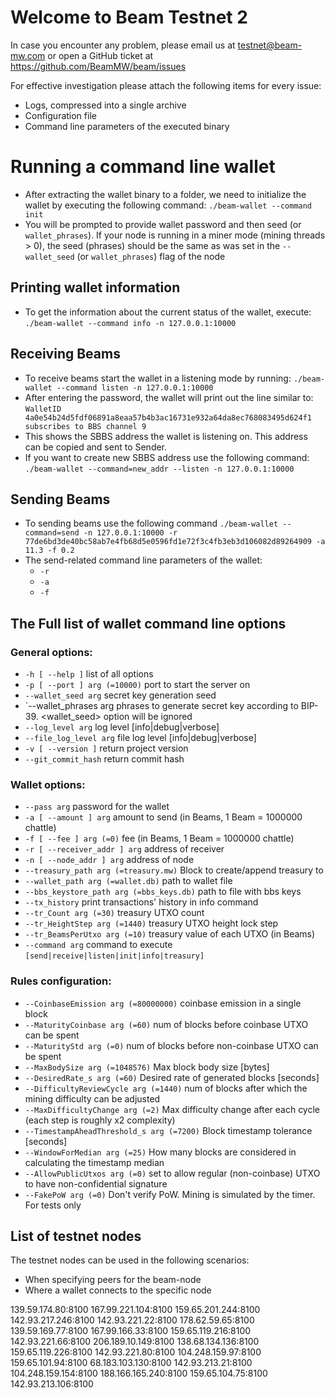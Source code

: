 # Welcome to Beam Testnet 2

In case you encounter any problem, please email us at testnet@beam-mw.com or open a GitHub ticket at https://github.com/BeamMW/beam/issues

For effective investigation please attach the following items for every issue:
* Logs, compressed into a single archive
* Configuration file
* Command line parameters of the executed binary

# Running a command line wallet

* After extracting the wallet binary to a folder, we need to initialize the wallet by executing the following command: `./beam-wallet --command init`
* You will be prompted to provide wallet password and then seed (or `wallet_phrases`). If your node is running in a miner mode (mining threads > 0), the seed (phrases) should be the same as was set in the `--wallet_seed` (or `wallet_phrases`) flag of the node


## Printing wallet information

* To get the information about the current status of the wallet, execute: `./beam-wallet --command info -n 127.0.0.1:10000`


## Receiving Beams

* To receive beams start the wallet in a listening mode by running: `./beam-wallet --command listen -n 127.0.0.1:10000`
* After entering the password, the wallet will print out the line similar to: `WalletID 4a0e54b24d5fdf06891a8eaa57b4b3ac16731e932a64da8ec768083495d624f1 subscribes to BBS channel 9`
* This shows the SBBS address the wallet is listening on. This address can be copied and sent to Sender.
* If you want to create new SBBS address use the following command: `./beam-wallet --command=new_addr --listen -n 127.0.0.1:10000`

## Sending Beams

* To sending beams use the following command `./beam-wallet --command=send -n 127.0.0.1:10000 -r 77de6bd3de40bc58ab7e4fb68d5e0596fd1e72f3c4fb3eb3d106082d89264909 -a 11.3 -f 0.2`
* The send-related command line parameters of the wallet:
    * `-r` <SBBS address of the receiver node> 
    * `-a` <amount of beams to send>
    * `-f` <transaction fee>


## The Full list of wallet command line options

### General options:
* `-h [ --help ]`                         list of all options
* `-p [ --port ] arg (=10000)`            port to start the server on
* `--wallet_seed arg`                     secret key generation seed
* `--wallet_phrases arg                   phrases to generate secret key according to BIP-39. <wallet_seed>
 option will be ignored
* `--log_level arg`                       log level [info|debug|verbose]
* `--file_log_level arg`                  file log level [info|debug|verbose]
* `-v [ --version ]`                      return project version
* `--git_commit_hash`                     return commit hash

### Wallet options:
* `--pass arg`                            password for the wallet
* `-a [ --amount ] arg`                   amount to send (in Beams, 1 Beam = 1000000 chattle)
* `-f [ --fee ] arg (=0)`                 fee (in Beams, 1 Beam = 1000000 chattle)
* `-r [ --receiver_addr ] arg`            address of receiver
* `-n [ --node_addr ] arg`                address of node
* `--treasury_path arg (=treasury.mw)`    Block to create/append treasury to
* `--wallet_path arg (=wallet.db)`        path to wallet file
* `--bbs_keystore_path arg (=bbs_keys.db)` path to file with bbs keys
* `--tx_history`                          print transactions' history in info command
* `--tr_Count arg (=30)`                  treasury UTXO count
* `--tr_HeightStep arg (=1440)`           treasury UTXO height lock step
* `--tr_BeamsPerUtxo arg (=10)`           treasury value of each UTXO (in Beams)
* `--command arg`                         command to execute `[send|receive|listen|init|info|treasury]`

### Rules configuration:
* `--CoinbaseEmission arg (=80000000)`    coinbase emission in a single block
* `--MaturityCoinbase arg (=60)`          num of blocks before coinbase UTXO can be spent
* `--MaturityStd arg (=0)`                num of blocks before non-coinbase UTXO can be spent
* `--MaxBodySize arg (=1048576)`          Max block body size [bytes]
* `--DesiredRate_s arg (=60)`             Desired rate of generated blocks [seconds]
* `--DifficultyReviewCycle arg (=1440)`   num of blocks after which the mining difficulty can be adjusted
* `--MaxDifficultyChange arg (=2)`        Max difficulty change after each cycle (each step is roughly x2 complexity)
* `--TimestampAheadThreshold_s arg (=7200)` Block timestamp tolerance [seconds]
* `--WindowForMedian arg (=25)`           How many blocks are considered in calculating the timestamp median
* `--AllowPublicUtxos arg (=0)`           set to allow regular (non-coinbase) UTXO to have non-confidential signature
* `--FakePoW arg (=0)`                    Don't verify PoW. Mining is simulated by the timer. For tests only

## List of testnet nodes

The testnet nodes can be used in the following scenarios:
* When specifying peers for the beam-node
* Where a wallet connects to the specific node

139.59.174.80:8100
167.99.221.104:8100
159.65.201.244:8100
142.93.217.246:8100
142.93.221.22:8100
178.62.59.65:8100
139.59.169.77:8100
167.99.166.33:8100
159.65.119.216:8100
142.93.221.66:8100
206.189.10.149:8100
138.68.134.136:8100
159.65.119.226:8100
142.93.221.80:8100
104.248.159.97:8100
159.65.101.94:8100
68.183.103.130:8100
142.93.213.21:8100
104.248.159.154:8100
188.166.165.240:8100
159.65.104.75:8100
142.93.213.106:8100